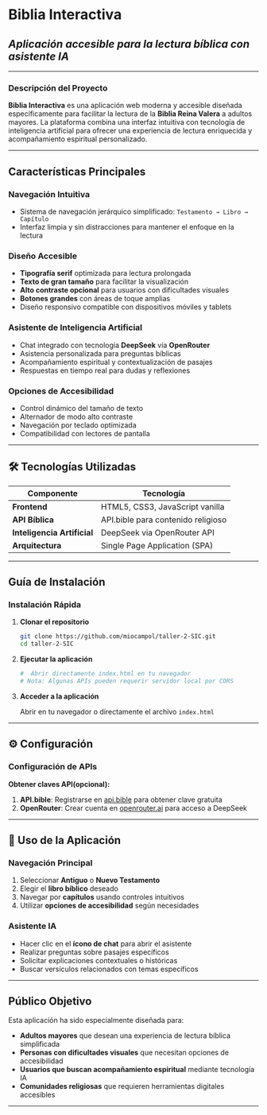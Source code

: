 # Biblia Interactiva
## *Aplicación accesible para la lectura bíblica con asistente IA*

---

### Descripción del Proyecto

**Biblia Interactiva** es una aplicación web moderna y accesible diseñada específicamente para facilitar la lectura de la **Biblia Reina Valera** a adultos mayores. La plataforma combina una interfaz intuitiva con tecnología de inteligencia artificial para ofrecer una experiencia de lectura enriquecida y acompañamiento espiritual personalizado.

---

## Características Principales

### **Navegación Intuitiva**
- Sistema de navegación jerárquico simplificado: `Testamento → Libro → Capítulo`
- Interfaz limpia y sin distracciones para mantener el enfoque en la lectura

### **Diseño Accesible**
- **Tipografía serif** optimizada para lectura prolongada
- **Texto de gran tamaño** para facilitar la visualización
- **Alto contraste opcional** para usuarios con dificultades visuales
- **Botones grandes** con áreas de toque amplias
- Diseño responsivo compatible con dispositivos móviles y tablets

### **Asistente de Inteligencia Artificial**
- Chat integrado con tecnología **DeepSeek** vía **OpenRouter**
- Asistencia personalizada para preguntas bíblicas
- Acompañamiento espiritual y contextualización de pasajes
- Respuestas en tiempo real para dudas y reflexiones

### **Opciones de Accesibilidad**
- Control dinámico del tamaño de texto
- Alternador de modo alto contraste
- Navegación por teclado optimizada
- Compatibilidad con lectores de pantalla

---

## 🛠️ Tecnologías Utilizadas

| Componente | Tecnología |
|------------|------------|
| **Frontend** | HTML5, CSS3, JavaScript vanilla |
| **API Bíblica** | API.bible para contenido religioso |
| **Inteligencia Artificial** | DeepSeek via OpenRouter API |
| **Arquitectura** | Single Page Application (SPA) |

---

## Guía de Instalación

### **Instalación Rápida**

1. **Clonar el repositorio**
   ```bash
   git clone https://github.com/miocampol/taller-2-SIC.git
   cd taller-2-SIC
   ```


2. **Ejecutar la aplicación**
   ```bash
   #  Abrir directamente index.html en tu navegador
   # Nota: Algunas APIs pueden requerir servidor local por CORS
   ```

3. **Acceder a la aplicación**
   
   Abrir en tu navegador o directamente el archivo `index.html`

---

## ⚙️ Configuración

### **Configuración de APIs**



**Obtener claves API(opcional):**

1. **API.bible**: Registrarse en [api.bible](https://scripture.api.bible) para obtener clave gratuita
2. **OpenRouter**: Crear cuenta en [openrouter.ai](https://openrouter.ai) para acceso a DeepSeek

---

## 📱 Uso de la Aplicación

### **Navegación Principal**
1. Seleccionar **Antiguo** o **Nuevo Testamento**
2. Elegir el **libro bíblico** deseado
3. Navegar por **capítulos** usando controles intuitivos
4. Utilizar **opciones de accesibilidad** según necesidades

### **Asistente IA**
- Hacer clic en el **ícono de chat** para abrir el asistente
- Realizar preguntas sobre pasajes específicos
- Solicitar explicaciones contextuales o históricas
- Buscar versículos relacionados con temas específicos

---

##  Público Objetivo

Esta aplicación ha sido especialmente diseñada para:

- **Adultos mayores** que desean una experiencia de lectura bíblica simplificada
- **Personas con dificultades visuales** que necesitan opciones de accesibilidad
- **Usuarios que buscan acompañamiento espiritual** mediante tecnología IA
- **Comunidades religiosas** que requieren herramientas digitales accesibles

---
